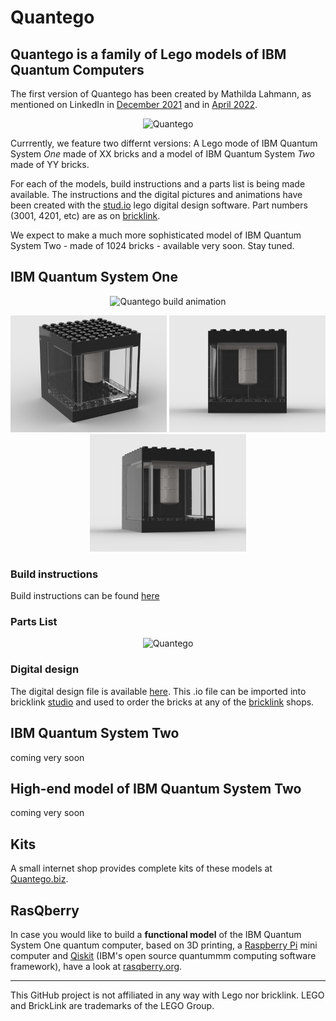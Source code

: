 # Quantego

## Quantego is a family of Lego models of IBM Quantum Computers

The first version of Quantego has been created by Mathilda Lahmann, as mentioned on LinkedIn in [December 2021](https://www.linkedin.com/feed/update/urn:li:activity:6875070856679231488/) and in [April 2022](https://www.linkedin.com/feed/update/urn:li:activity:6920362102687723520/).

<p align="center">
  <img src="1_20220414_121449.jpg" alt="Quantego" width="300"/>
</p>

Currrently, we feature two differnt versions:
A Lego mode of IBM Quantum System *One* made of XX bricks and a model of IBM Quantum System *Two* made of YY bricks. 

For each of the models, build instructions and a parts list is being made available. 
The instructions and the digital pictures and animations have been created with the [stud.io](http://stud.io) lego digital design software. Part numbers (3001, 4201, etc) are as on [bricklink](https://www.bricklink.com/). 

We expect to make a much more sophisticated model of IBM Quantum System Two - made of 1024 bricks - available very soon. Stay tuned.


## IBM Quantum System One

<!--  https://user-images.githubusercontent.com/26198628/163936447-9ea55bd3-e04c-420e-8d19-d3b08cf9d6d4.mp4. -->

<p align="center">
  <img src="https://user-images.githubusercontent.com/26198628/163948554-896524f4-b164-47a2-beb0-aa2d3fd50439.gif" alt="Quantego build animation" width="450"/>
</p>

<p align="center">
  <img src="LEGO-Quantego-v04b.png" alt="Quantego" width="250"/>
  <img src="LEGO-Quantego-v04b_2.png" alt="Quantego" width="250"/>
  <img src="LEGO-Quantego-v04b_3.png" alt="Quantego" width="250"/>
</p>

### Build instructions 
Build instructions can be found [here](https://quantego.org/Quantego_instructions.pdf)

### Parts List

<p align="center">
  <img src="lego-quantego-v04b-parts.png" alt="Quantego" width="450"/>
</p>

### Digital design

The digital design file is available [here](). This .io file can be imported into bricklink [studio](http://stud.io) and used to order the bricks at any of the [bricklink](https://www.bricklink.com/) shops.


## IBM Quantum System Two

coming very soon

## High-end model of IBM Quantum System Two

coming very soon

## Kits

A small internet shop provides complete kits of these models at [Quantego.biz](https://Quantego.biz). 

## RasQberry

In case you would like to build a **functional model** of the IBM Quantum System One quantum computer, based on 3D printing, a [Raspberry Pi](https://www.raspberrypi.org) mini computer and [Qiskit](http://qiskit.org) (IBM's open source quantummm computing software framework), have a look at [rasqberry.org](http://rasqberry.org).

---
This GitHub project is not affiliated in any way with Lego nor bricklink. 
LEGO and BrickLink are trademarks of the LEGO Group.

